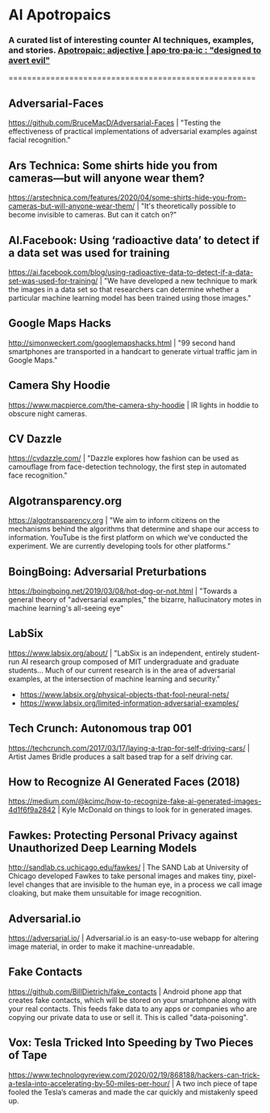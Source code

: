 # AI Apotropaics
### A curated list of interesting counter AI techniques, examples, and stories. [Apotropaic: adjective | apo·​tro·​pa·​ic : "designed to avert evil"](https://en.wikipedia.org/wiki/Apotropaic_magic)

=====================================================

## Adversarial-Faces
https://github.com/BruceMacD/Adversarial-Faces | "Testing the effectiveness of practical implementations of adversarial examples against facial recognition."

## Ars Technica: Some shirts hide you from cameras—but will anyone wear them?
https://arstechnica.com/features/2020/04/some-shirts-hide-you-from-cameras-but-will-anyone-wear-them/ | "It's theoretically possible to become invisible to cameras. But can it catch on?"

## AI.Facebook: Using ‘radioactive data’ to detect if a data set was used for training
 https://ai.facebook.com/blog/using-radioactive-data-to-detect-if-a-data-set-was-used-for-training/ | "We have developed a new technique to mark the images in a data set so that researchers can determine whether a particular machine learning model has been trained using those images."

## Google Maps Hacks
http://simonweckert.com/googlemapshacks.html | "99 second hand smartphones are transported in a handcart to generate virtual traffic jam in Google Maps."

## Camera Shy Hoodie
https://www.macpierce.com/the-camera-shy-hoodie | IR lights in hoddie to obscure night cameras.

## CV Dazzle
https://cvdazzle.com/ | "Dazzle explores how fashion can be used as camouflage from face-detection technology, the first step in automated face recognition."

## Algotransparency.org
https://algotransparency.org | "We aim to inform citizens on the mechanisms behind the algorithms that determine and shape our access to information. YouTube is the first platform on which we’ve conducted the experiment. We are currently developing tools for other platforms."

## BoingBoing: Adversarial Preturbations
https://boingboing.net/2019/03/08/hot-dog-or-not.html | "Towards a general theory of "adversarial examples," the bizarre, hallucinatory motes in machine learning's all-seeing eye"

## LabSix
https://www.labsix.org/about/ | "LabSix is an independent, entirely student-run AI research group composed of MIT undergraduate and graduate students... Much of our current research is in the area of adversarial examples, at the intersection of machine learning and security."

- https://www.labsix.org/physical-objects-that-fool-neural-nets/
- https://www.labsix.org/limited-information-adversarial-examples/

## Tech Crunch: Autonomous trap 001
https://techcrunch.com/2017/03/17/laying-a-trap-for-self-driving-cars/ | Artist James Bridle produces a salt based trap for a self driving car.

## How to Recognize AI Generated Faces (2018)
https://medium.com/@kcimc/how-to-recognize-fake-ai-generated-images-4d1f6f9a2842 | Kyle McDonald on things to look for in generated images.

## Fawkes: Protecting Personal Privacy against Unauthorized Deep Learning Models
http://sandlab.cs.uchicago.edu/fawkes/ | The SAND Lab at University of Chicago developed Fawkes to take personal images and makes tiny, pixel-level changes that are invisible to the human eye, in a process we call image cloaking, but make them unsuitable for image recognition. 

## Adversarial.io
https://adversarial.io/ | Adversarial.io is an easy-to-use webapp for altering image material, in order to make it machine-unreadable. 

## Fake Contacts
https://github.com/BillDietrich/fake_contacts | Android phone app that creates fake contacts, which will be stored on your smartphone along with your real contacts. This feeds fake data to any apps or companies who are copying our private data to use or sell it. This is called "data-poisoning".

## Vox: Tesla Tricked Into Speeding by Two Pieces of Tape
https://www.technologyreview.com/2020/02/19/868188/hackers-can-trick-a-tesla-into-accelerating-by-50-miles-per-hour/ | A two inch piece of tape fooled the Tesla’s cameras and made the car quickly and mistakenly speed up.
